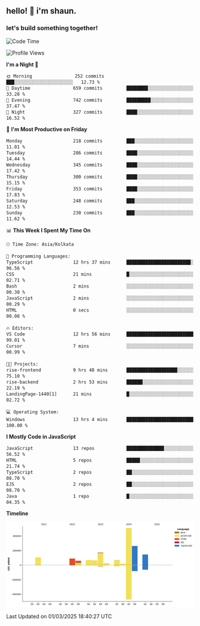 ## hello! 👋 i'm shaun. 
### let's build something together!
<!--START_SECTION:waka-->
![Code Time](http://img.shields.io/badge/Code%20Time-19%20hrs%2051%20mins-blue)

![Profile Views](http://img.shields.io/badge/Profile%20Views-0-blue)

**I'm a Night 🦉** 

```text
🌞 Morning                252 commits         ███░░░░░░░░░░░░░░░░░░░░░░   12.73 % 
🌆 Daytime                659 commits         ████████░░░░░░░░░░░░░░░░░   33.28 % 
🌃 Evening                742 commits         █████████░░░░░░░░░░░░░░░░   37.47 % 
🌙 Night                  327 commits         ████░░░░░░░░░░░░░░░░░░░░░   16.52 % 
```
📅 **I'm Most Productive on Friday** 

```text
Monday                   218 commits         ███░░░░░░░░░░░░░░░░░░░░░░   11.01 % 
Tuesday                  286 commits         ████░░░░░░░░░░░░░░░░░░░░░   14.44 % 
Wednesday                345 commits         ████░░░░░░░░░░░░░░░░░░░░░   17.42 % 
Thursday                 300 commits         ████░░░░░░░░░░░░░░░░░░░░░   15.15 % 
Friday                   353 commits         ████░░░░░░░░░░░░░░░░░░░░░   17.83 % 
Saturday                 248 commits         ███░░░░░░░░░░░░░░░░░░░░░░   12.53 % 
Sunday                   230 commits         ███░░░░░░░░░░░░░░░░░░░░░░   11.62 % 
```


📊 **This Week I Spent My Time On** 

```text
🕑︎ Time Zone: Asia/Kolkata

💬 Programming Languages: 
TypeScript               12 hrs 37 mins      ████████████████████████░   96.56 % 
CSS                      21 mins             █░░░░░░░░░░░░░░░░░░░░░░░░   02.71 % 
Bash                     2 mins              ░░░░░░░░░░░░░░░░░░░░░░░░░   00.30 % 
JavaScript               2 mins              ░░░░░░░░░░░░░░░░░░░░░░░░░   00.29 % 
HTML                     0 secs              ░░░░░░░░░░░░░░░░░░░░░░░░░   00.08 % 

🔥 Editors: 
VS Code                  12 hrs 56 mins      █████████████████████████   99.01 % 
Cursor                   7 mins              ░░░░░░░░░░░░░░░░░░░░░░░░░   00.99 % 

🐱‍💻 Projects: 
rise-frontend            9 hrs 48 mins       ███████████████████░░░░░░   75.10 % 
rise-backend             2 hrs 53 mins       ██████░░░░░░░░░░░░░░░░░░░   22.19 % 
LandingPage-1440[1]      21 mins             █░░░░░░░░░░░░░░░░░░░░░░░░   02.72 % 

💻 Operating System: 
Windows                  13 hrs 4 mins       █████████████████████████   100.00 % 
```

**I Mostly Code in JavaScript** 

```text
JavaScript               13 repos            ██████████████░░░░░░░░░░░   56.52 % 
HTML                     5 repos             █████░░░░░░░░░░░░░░░░░░░░   21.74 % 
TypeScript               2 repos             ██░░░░░░░░░░░░░░░░░░░░░░░   08.70 % 
EJS                      2 repos             ██░░░░░░░░░░░░░░░░░░░░░░░   08.70 % 
Java                     1 repo              █░░░░░░░░░░░░░░░░░░░░░░░░   04.35 % 
```



**Timeline**

![Lines of Code chart](https://raw.githubusercontent.com/ShaunDaniel/ShaunDaniel/main/assets/bar_graph.png)


 Last Updated on 01/03/2025 18:40:27 UTC
<!--END_SECTION:waka-->
